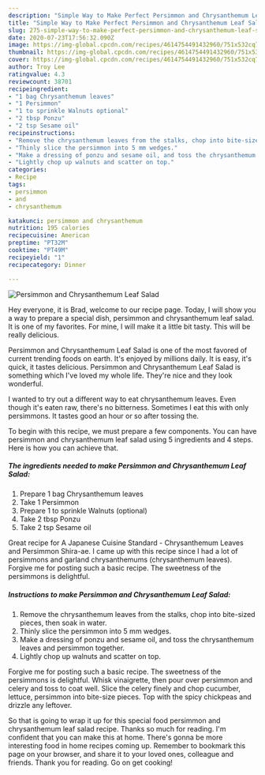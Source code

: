 ```yaml
---
description: "Simple Way to Make Perfect Persimmon and Chrysanthemum Leaf Salad"
title: "Simple Way to Make Perfect Persimmon and Chrysanthemum Leaf Salad"
slug: 275-simple-way-to-make-perfect-persimmon-and-chrysanthemum-leaf-salad
date: 2020-07-23T17:56:32.090Z
image: https://img-global.cpcdn.com/recipes/4614754491432960/751x532cq70/persimmon-and-chrysanthemum-leaf-salad-recipe-main-photo.jpg
thumbnail: https://img-global.cpcdn.com/recipes/4614754491432960/751x532cq70/persimmon-and-chrysanthemum-leaf-salad-recipe-main-photo.jpg
cover: https://img-global.cpcdn.com/recipes/4614754491432960/751x532cq70/persimmon-and-chrysanthemum-leaf-salad-recipe-main-photo.jpg
author: Troy Lee
ratingvalue: 4.3
reviewcount: 38701
recipeingredient:
- "1 bag Chrysanthemum leaves"
- "1 Persimmon"
- "1 to sprinkle Walnuts optional"
- "2 tbsp Ponzu"
- "2 tsp Sesame oil"
recipeinstructions:
- "Remove the chrysanthemum leaves from the stalks, chop into bite-sized pieces, then soak in water."
- "Thinly slice the persimmon into 5 mm wedges."
- "Make a dressing of ponzu and sesame oil, and toss the chrysanthemum leaves and persimmon together."
- "Lightly chop up walnuts and scatter on top."
categories:
- Recipe
tags:
- persimmon
- and
- chrysanthemum

katakunci: persimmon and chrysanthemum 
nutrition: 195 calories
recipecuisine: American
preptime: "PT32M"
cooktime: "PT49M"
recipeyield: "1"
recipecategory: Dinner

---
```



![Persimmon and Chrysanthemum Leaf Salad](https://img-global.cpcdn.com/recipes/4614754491432960/751x532cq70/persimmon-and-chrysanthemum-leaf-salad-recipe-main-photo.jpg)

Hey everyone, it is Brad, welcome to our recipe page. Today, I will show you a way to prepare a special dish, persimmon and chrysanthemum leaf salad. It is one of my favorites. For mine, I will make it a little bit tasty. This will be really delicious.

Persimmon and Chrysanthemum Leaf Salad is one of the most favored of current trending foods on earth. It's enjoyed by millions daily. It is easy, it's quick, it tastes delicious. Persimmon and Chrysanthemum Leaf Salad is something which I've loved my whole life. They're nice and they look wonderful.

I wanted to try out a different way to eat chrysanthemum leaves. Even though it&#39;s eaten raw, there&#39;s no bitterness. Sometimes I eat this with only persimmons. It tastes good an hour or so after tossing the.


To begin with this recipe, we must prepare a few components. You can have persimmon and chrysanthemum leaf salad using 5 ingredients and 4 steps. Here is how you can achieve that.

<!--inarticleads1-->

##### The ingredients needed to make Persimmon and Chrysanthemum Leaf Salad:

1. Prepare 1 bag Chrysanthemum leaves
1. Take 1 Persimmon
1. Prepare 1 to sprinkle Walnuts (optional)
1. Take 2 tbsp Ponzu
1. Take 2 tsp Sesame oil


Great recipe for A Japanese Cuisine Standard - Chrysanthemum Leaves and Persimmon Shira-ae. I came up with this recipe since I had a lot of persimmons and garland chrysanthemums (chrysanthemum leaves). Forgive me for posting such a basic recipe. The sweetness of the persimmons is delightful. 

<!--inarticleads2-->

##### Instructions to make Persimmon and Chrysanthemum Leaf Salad:

1. Remove the chrysanthemum leaves from the stalks, chop into bite-sized pieces, then soak in water.
1. Thinly slice the persimmon into 5 mm wedges.
1. Make a dressing of ponzu and sesame oil, and toss the chrysanthemum leaves and persimmon together.
1. Lightly chop up walnuts and scatter on top.


Forgive me for posting such a basic recipe. The sweetness of the persimmons is delightful. Whisk vinaigrette, then pour over persimmon and celery and toss to coat well. Slice the celery finely and chop cucumber, lettuce, persimmon into bite-size pieces. Top with the spicy chickpeas and drizzle any leftover. 

So that is going to wrap it up for this special food persimmon and chrysanthemum leaf salad recipe. Thanks so much for reading. I'm confident that you can make this at home. There's gonna be more interesting food in home recipes coming up. Remember to bookmark this page on your browser, and share it to your loved ones, colleague and friends. Thank you for reading. Go on get cooking!
